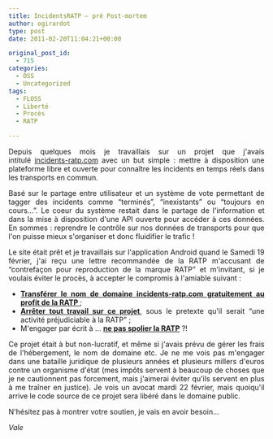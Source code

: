 ```yaml
---
title: IncidentsRATP – pré Post-mortem
author: ogirardot
type: post
date: 2011-02-20T11:04:21+00:00

original_post_id:
  - 715
categories:
  - OSS
  - Uncategorized
tags:
  - FLOSS
  - Liberté
  - Procès
  - RATP

---
```

<p style="text-align:justify;">
  Depuis quelques mois je travaillais sur un projet que j'avais intitulé <a href="http://www.incidents-ratp.com">incidents-ratp.com</a> avec un but simple : mettre à disposition une plateforme libre et ouverte pour connaître les incidents en temps réels dans les transports en commun.
</p>
<!--more-->

<p style="text-align:justify;">
  Basé sur le partage entre utilisateur et un système de vote permettant de tagger des incidents comme &#8220;terminés&#8221;, &#8220;inexistants&#8221; ou &#8220;toujours en cours...&#8221;. Le coeur du système restait dans le partage de l'information et dans la mise à disposition d'une API ouverte pour accéder à ces données. En sommes : reprendre le contrôle sur nos données de transports pour que l'on puisse mieux s'organiser et donc fluidifier le trafic !
</p>

<p style="text-align:justify;">
  Le site était prêt et je travaillais sur l'application Android quand le Samedi 19 février, j'ai reçu une lettre recommandée de la RATP m'accusant de &#8220;contrefaçon pour reproduction de la marque RATP&#8221; et m'invitant, si je voulais éviter le procès, à accepter le compromis à l'amiable suivant :
</p>

<ul style="text-align:justify;">
  <li>
    <strong><span style="text-decoration:underline;">Transférer le nom de domaine incidents-ratp.com gratuitement au profit de la RATP </span></strong>;
  </li>
  <li>
    <strong><span style="text-decoration:underline;">Arrêter tout travail sur ce projet</span></strong>, sous le pretexte qu'il serait &#8220;une activité préjudiciable à la RATP&#8221; ;
  </li>
  <li>
    M'engager par écrit à ... <strong><span style="text-decoration:underline;">ne pas spolier la RATP</span></strong> ?!
  </li>
</ul>

<p style="text-align:justify;">
  Ce projet était à but non-lucratif, et même si j'avais prévu de gérer les frais de l'hébergement, le nom de domaine etc. Je ne me vois pas m'engager dans une bataille juridique de plusieurs années et plusieurs millers d'euros contre un organisme d'état (mes impôts servent à beaucoup de choses que je ne cautionnent pas forcement, mais j'aimerai éviter qu'ils servent en plus à me traîner en justice). Je vois un avocat mardi 22 février, mais quoiqu'il arrive le code source de ce projet sera libéré dans le domaine public.
</p>

<p style="text-align:justify;">
  N'hésitez pas à montrer votre soutien, je vais en avoir besoin...
</p>

<p style="text-align:justify;">
  <em>Vale</em>
</p>